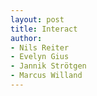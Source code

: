 ```yaml
---
layout: post
title: Interact
author:
- Nils Reiter
- Evelyn Gius
- Jannik Strötgen
- Marcus Willand
---
```


